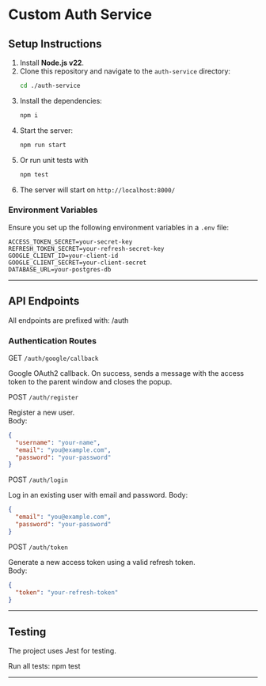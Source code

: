 # Custom Auth Service

## Setup Instructions

1. Install **Node.js v22**.
2. Clone this repository and navigate to the `auth-service` directory:
   ```bash
   cd ./auth-service
   ```
3. Install the dependencies:
   ```bash
   npm i
   ```
4. Start the server:
   ```bash
   npm run start
   ```
5. Or run unit tests with 
   ```bash
   npm test
   ```
6. The server will start on `http://localhost:8000/`

### Environment Variables
Ensure you set up the following environment variables in a `.env` file:

```plaintext
ACCESS_TOKEN_SECRET=your-secret-key
REFRESH_TOKEN_SECRET=your-refresh-secret-key
GOOGLE_CLIENT_ID=your-client-id
GOOGLE_CLIENT_SECRET=your-client-secret
DATABASE_URL=your-postgres-db
```

---

## API Endpoints

All endpoints are prefixed with: /auth

### Authentication Routes

GET `/auth/google/callback`

Google OAuth2 callback. On success, sends a message with the access token to the parent window and closes the popup.

POST `/auth/register`

Register a new user.  
Body:
```json
{
  "username": "your-name",
  "email": "you@example.com",
  "password": "your-password"
}
```

POST `/auth/login` 

Log in an existing user with email and password.
Body:
```json
{
  "email": "you@example.com",
  "password": "your-password"
}
```

POST `/auth/token`

Generate a new access token using a valid refresh token.  
Body:
```json
{
  "token": "your-refresh-token"
}
```

---

## Testing

The project uses Jest for testing.

Run all tests:
npm test

---
